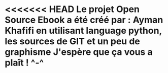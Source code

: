 <<<<<<< HEAD
Le projet Open Source Ebook a été créé par : Ayman Khafifi
en utilisant language python, les sources de GIT et un peu de graphisme
J'espère que ça vous a plaît ! ^-^
=======

